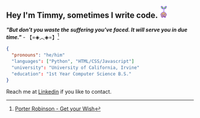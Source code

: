 ## Hey I'm Timmy, sometimes I write code. ![Sprout Mole from OMORI](https://github.com/realtimml/realtimml/blob/main/sprout_mole.gif?raw=true)

***"But don't you waste the suffering you've faced. It will serve you in due time."*** - 【=◈︿◈=】[^1]


```json
{
  "pronouns": "he/him"
  "languages": ["Python", "HTML/CSS/Javascript"]
  "university": "University of California, Irvine"
  "education": "1st Year Computer Science B.S."
}
```
Reach me at [Linkedin](https://www.linkedin.com/) if you like to contact.

[^1]: [Porter Robinson - Get your Wish](https://www.youtube.com/watch?v=4SZEDBFPpgw)
